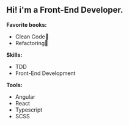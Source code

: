 <h2>Hi! i'm a Front-End Developer.</h2>
<div>
  <p><b>Favorite books:</b></p>
  <ul>
    <li>Clean Code&#129351;</li>
    <li>Refactoring&#129352;</li>
  </ul>
</div>

<div>
  <p><b>Skills:</b></p>
  <ul>
    <li>TDD</li>
    <li>Front-End Development</li>
  </ul>
</div>

<div>
  <p><b>Tools:</b></p>
  <ul>
    <li>Angular</li>
    <li>React</li>
    <li>Typescript</li>
    <li>SCSS</li>
  </ul>
</div>
